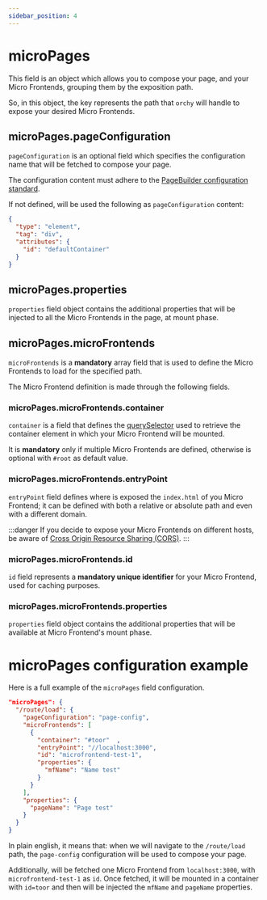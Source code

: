 ```yaml
---
sidebar_position: 4
---
```


# microPages

This field is an object which allows you to compose your page, and your Micro Frontends, grouping them by the exposition path.

So, in this object, the key represents the path that `orchy` will handle to expose your desired Micro Frontends.

## microPages.pageConfiguration

`pageConfiguration` is an optional field which specifies the configuration name that will be fetched to compose your page.

The configuration content must adhere to the [PageBuilder configuration standard](../page-configuration/page-configuration.md).

If not defined, will be used the following as `pageConfiguration` content:
```json
{
  "type": "element",
  "tag": "div",
  "attributes": {
    "id": "defaultContainer"
  }
}
```

## microPages.properties

`properties` field object contains the additional properties that will be injected to all the Micro Frontends in the page, at mount phase.

## microPages.microFrontends

`microFrontends` is a **mandatory** array field that is used to define the Micro Frontends to load for the specified path.

The Micro Frontend definition is made through the following fields.

### microPages.microFrontends.container

`container` is a field that defines the [querySelector](https://developer.mozilla.org/en-US/docs/Web/API/Document/querySelector) used to retrieve the container element in which your Micro Frontend will be mounted.

It is **mandatory** only if multiple Micro Frontends are defined, otherwise is optional with `#root` as default value.

### microPages.microFrontends.entryPoint

`entryPoint` field defines where is exposed the `index.html` of you Micro Frontend; it can be defined with both a relative or absolute path and even with a different domain.

:::danger
If you decide to expose your Micro Frontends on different hosts, be aware of [Cross Origin Resource Sharing (CORS)](https://developer.mozilla.org/en-US/docs/Web/HTTP/CORS).
:::

### microPages.microFrontends.id

`id` field represents a **mandatory unique identifier** for your Micro Frontend, used for caching purposes.

### microPages.microFrontends.properties

`properties` field object contains the additional properties that will be available at Micro Frontend's mount phase.


# microPages configuration example

Here is a full example of the `microPages` field configuration.

```json
"microPages": {
  "/route/load": {
    "pageConfiguration": "page-config",
    "microFrontends": [
      {
        "container": "#toor"  ,
        "entryPoint": "//localhost:3000",
        "id": "microfrontend-test-1",
        "properties": {
          "mfName": "Name test"
        }
      }
    ],
    "properties": {
      "pageName": "Page test"
    }
  }
}
```

In plain english, it means that: when we will navigate to the `/route/load` path, the `page-config` configuration will be used to compose your page.

Additionally, will be fetched one Micro Frontend from `localhost:3000`, with `microfrontend-test-1` as `id`. Once fetched, it will be mounted in a container with `id=toor` and then will be injected the `mfName` and `pageName` properties.